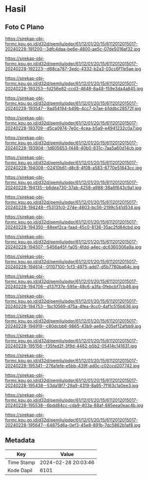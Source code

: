 # Hasil

## Foto C Plano

https://sirekap-obj-formc.kpu.go.id/d32d/pemilu/pdpr/61/12/01/20/15/6112012015017-20240228-191200--3dfc4daa-be6e-4800-ae5c-07de5016af32.jpg

https://sirekap-obj-formc.kpu.go.id/d32d/pemilu/pdpr/61/12/01/20/15/6112012015017-20240228-192223--d68ca787-3edc-4332-b2a3-03cc6f11e5ae.jpg

https://sirekap-obj-formc.kpu.go.id/d32d/pemilu/pdpr/61/12/01/20/15/6112012015017-20240228-193253--fd256e82-ccd3-4648-8a48-159e3da4a845.jpg

https://sirekap-obj-formc.kpu.go.id/d32d/pemilu/pdpr/61/12/01/20/15/6112012015017-20240228-193547--9ad54194-b49b-4cc7-b7ae-b1ddbc28572f.jpg

https://sirekap-obj-formc.kpu.go.id/d32d/pemilu/pdpr/61/12/01/20/15/6112012015017-20240228-193709--d5ca0974-7e0c-4cea-b5a9-e4941232c0a7.jpg

https://sirekap-obj-formc.kpu.go.id/d32d/pemilu/pdpr/61/12/01/20/15/6112012015017-20240228-193904--1d605853-f448-40b0-831c-7aa5a60d14cb.jpg

https://sirekap-obj-formc.kpu.go.id/d32d/pemilu/pdpr/61/12/01/20/15/6112012015017-20240228-194008--02410b61-d8c8-4f08-a583-6770e51843cc.jpg

https://sirekap-obj-formc.kpu.go.id/d32d/pemilu/pdpr/61/12/01/20/15/6112012015017-20240228-194135--b6dea730-37ab-4258-a988-38a6f643c9a1.jpg

https://sirekap-obj-formc.kpu.go.id/d32d/pemilu/pdpr/61/12/01/20/15/6112012015017-20240228-194248--f53131c0-274e-4603-bc56-2199c541d534.jpg

https://sirekap-obj-formc.kpu.go.id/d32d/pemilu/pdpr/61/12/01/20/15/6112012015017-20240228-194350--88eef2ca-faad-45c0-8136-35ac2fd84cbd.jpg

https://sirekap-obj-formc.kpu.go.id/d32d/pemilu/pdpr/61/12/01/20/15/6112012015017-20240228-194507--5456a45f-fa05-4fdd-a4ec-dc6360306a9a.jpg

https://sirekap-obj-formc.kpu.go.id/d32d/pemilu/pdpr/61/12/01/20/15/6112012015017-20240228-194614--01107100-1cf3-4975-add7-d5b7780ba64c.jpg

https://sirekap-obj-formc.kpu.go.id/d32d/pemilu/pdpr/61/12/01/20/15/6112012015017-20240228-194706--d137f37e-595e-48c6-a3fa-0febcbf7cb46.jpg

https://sirekap-obj-formc.kpu.go.id/d32d/pemilu/pdpr/61/12/01/20/15/6112012015017-20240228-194753--1bc10569-d75a-4fea-9cc0-4af1c515b636.jpg

https://sirekap-obj-formc.kpu.go.id/d32d/pemilu/pdpr/61/12/01/20/15/6112012015017-20240228-194919--c80dcbb6-9865-43b9-ae6e-205ef12afbb9.jpg

https://sirekap-obj-formc.kpu.go.id/d32d/pemilu/pdpr/61/12/01/20/15/6112012015017-20240228-195156--f35fed2f-3f9d-4462-b5b2-05414c141631.jpg

https://sirekap-obj-formc.kpu.go.id/d32d/pemilu/pdpr/61/12/01/20/15/6112012015017-20240228-195341--276a1efe-e5bb-439f-ad0c-c02ccd207742.jpg

https://sirekap-obj-formc.kpu.go.id/d32d/pemilu/pdpr/61/12/01/20/15/6112012015017-20240228-195438--53da18f7-29a9-4319-8a65-7f163c1a0ee3.jpg

https://sirekap-obj-formc.kpu.go.id/d32d/pemilu/pdpr/61/12/01/20/15/6112012015017-20240228-195538--6bdd84cc-cda9-403a-88af-885eea0eac4b.jpg

https://sirekap-obj-formc.kpu.go.id/d32d/pemilu/pdpr/61/12/01/20/15/6112012015017-20240228-195647--64875d6a-0ef3-45e8-891b-7dc5862b1af8.jpg


## Metadata

| Key        | Value               |
| ---------- | ------------------- |
| Time Stamp | 2024-02-28 20:03:46 |
| Kode Dapil | 6101                |



